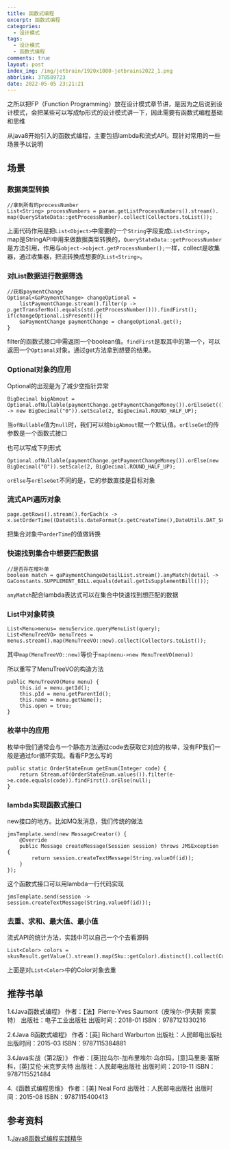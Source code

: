 ```yaml
---
title: 函数式编程
excerpt: 函数式编程
categories:
  - 设计模式
tags:
  - 设计模式
  - 函数式编程
comments: true
layout: post
index_img: /img/jetbrain/1920x1080-jetbrains2022_1.png
abbrlink: 378589723
date: 2022-05-05 23:21:21
---
```


之所以把FP（Function Programming）放在设计模式章节讲，是因为之后说到设计模式，会把某些可以写成fp形式的设计模式讲一下，因此需要有函数式编程基础和思维

从java8开始引入的函数式编程，主要包括lambda和流式API。现针对常用的一些场景予以说明

## 场景

### 数据类型转换

```
//拿到所有的processNumber
List<String> processNumbers = param.getListProcessNumbers().stream().
map(QueryStateData::getProcessNumber).collect(Collectors.toList());
```

上面代码作用是把`List<Object>`中需要的一个`String`字段变成`List<String>`，map是StringAPI中用来做数据类型转换的，`QueryStateData::getProcessNumber`是方法引用，作用与`object->object.getProcessNumber();`一样，collect是收集器，通过收集器，把流转换成想要的`List<String>`。

### 对List数据进行数据筛选

```
//获取paymentChange
Optional<GaPaymentChange> changeOptional = 
    listPaymentChange.stream().filter(p -> p.getTransferNo().equals(std.getProcessNumber())).findFirst();
if(changeOptional.isPresent()){
    GaPaymentChange paymentChange = changeOptional.get();
}
```

filter的函数式接口中需返回一个boolean值。`findFirst`是取其中的第一个，可以返回一个`Optional`对象。通过get方法拿到想要的结果。

### Optional对象的应用

Optional的出现是为了减少空指针异常

```
BigDecimal bigAbmout = Optional.ofNullable(paymentChange.getPaymentChangeMoney()).orElseGet(() -> new BigDecimal("0")).setScale(2, BigDecimal.ROUND_HALF_UP);
```

当`ofNullable`值为`null`时，我们可以给`bigAbmout`赋一个默认值。`orElseGet`的传参数是一个函数式接口

也可以写成下列形式

```
Optional.ofNullable(paymentChange.getPaymentChangeMoney()).orElse(new BigDecimal("0")).setScale(2, BigDecimal.ROUND_HALF_UP);
```

`orElse`与`orElseGet`不同的是，它的参数直接是目标对象

### 流式API遍历对象

```
page.getRows().stream().forEach(x -> x.setOrderTime((DateUtils.dateFormat(x.getCreateTime(),DateUtils.DAT_SHORT_FORMATSS))));
```

把集合对象中`orderTime`的值做转换

### 快速找到集合中想要匹配数据

```
//是否存在增补单
boolean match = gaPaymentChangeDetailList.stream().anyMatch(detail -> GaConstants.SUPPLEMENT_BILL.equals(detail.getIsSupplementBill()));
```

`anyMatch`配合lambda表达式可以在集合中快速找到想匹配的数据

### List中对象转换

```
List<Menu>menus= menuService.queryMenuList(query);
List<MenuTreeVO> menuTrees = menus.stream().map(MenuTreeVO::new).collect(Collectors.toList());
```

其中`map(MenuTreeVO::new)`等价于`map(menu->new MenuTreeVO(menu))`

所以重写了MenuTreeVO的构造方法

```
public MenuTreeVO(Menu menu) {
    this.id = menu.getId();    
    this.pId = menu.getParentId();    
    this.name = menu.getName();    
    this.open = true;
}
```

### 枚举中的应用
枚举中我们通常会与一个静态方法通过code去获取它对应的枚举，没有FP我们一般是通过for循环实现。看看FP怎么写的

```
public static OrderStateEnum getEnum(Integer code) {    
    return Stream.of(OrderStateEnum.values()).filter(e->e.code.equals(code)).findFirst().orElse(null);
}
```

### lambda实现函数式接口
new接口的地方。比如MQ发消息，我们传统的做法

```
jmsTemplate.send(new MessageCreator() {    
    @Override
    public Message createMessage(Session session) throws JMSException {                         
        return session.createTextMessage(String.valueOf(id));
    }
});
```

这个函数式接口可以用lambda一行代码实现

```
jmsTemplate.send(session -> session.createTextMessage(String.valueOf(id)));
```

### 去重、求和、最大值、最小值

流式API的统计方法，实践中可以自己一个个去看源码

```
List<Color> colors = skusResult.getValue().stream().map(Sku::getColor).distinct().collect(Collectors.toList());
```

上面是对`List<Color>`中的Color对象去重

## 推荐书单
1.《Java函数式编程》
作者：【法】Pierre-Yves Saumont（皮埃尔-伊夫斯 索蒙特）
出版社：电子工业出版社
出版时间：2018-01
ISBN：9787121330216

2.《Java 8函数式编程》
作者：[英] Richard Warburton
出版社：人民邮电出版社
出版时间：2015-03
ISBN：9787115384881

3.《Java实战（第2版）》
作者：[英]拉乌尔-加布里埃尔·乌尔玛，[意]马里奥·富斯科，[英]艾伦·米克罗夫特
出版社：人民邮电出版社
出版时间：2019-11
ISBN：9787115521484

4.《函数式编程思维》
作者：[美] Neal Ford
出版社：人民邮电出版社
出版时间：2015-08
ISBN：9787115400413

## 参考资料
1.[Java8函数式编程实践精华](https://mp.weixin.qq.com/s?__biz=Mzg5NjMxMTYxNQ==&mid=2247486213&idx=1&sn=58705bc516c38620b01537710561ae3c&source=41#wechat_redirect)
